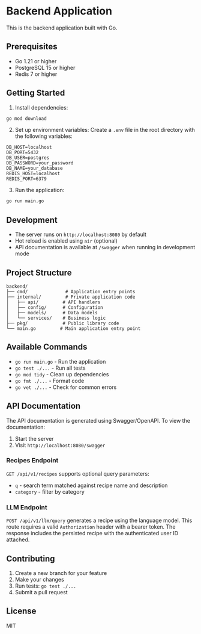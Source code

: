 # Backend Application

This is the backend application built with Go.

## Prerequisites

- Go 1.21 or higher
- PostgreSQL 15 or higher
- Redis 7 or higher

## Getting Started

1. Install dependencies:
```bash
go mod download
```

2. Set up environment variables:
Create a `.env` file in the root directory with the following variables:
```
DB_HOST=localhost
DB_PORT=5432
DB_USER=postgres
DB_PASSWORD=your_password
DB_NAME=your_database
REDIS_HOST=localhost
REDIS_PORT=6379
```

3. Run the application:
```bash
go run main.go
```

## Development

- The server runs on `http://localhost:8080` by default
- Hot reload is enabled using `air` (optional)
- API documentation is available at `/swagger` when running in development mode

## Project Structure

```
backend/
├── cmd/              # Application entry points
├── internal/         # Private application code
│   ├── api/         # API handlers
│   ├── config/      # Configuration
│   ├── models/      # Data models
│   └── services/    # Business logic
├── pkg/             # Public library code
└── main.go         # Main application entry point
```

## Available Commands

- `go run main.go` - Run the application
- `go test ./...` - Run all tests
- `go mod tidy` - Clean up dependencies
- `go fmt ./...` - Format code
- `go vet ./...` - Check for common errors

## API Documentation

The API documentation is generated using Swagger/OpenAPI. To view the documentation:

1. Start the server
2. Visit `http://localhost:8080/swagger`

### Recipes Endpoint

`GET /api/v1/recipes` supports optional query parameters:

- `q` - search term matched against recipe name and description
- `category` - filter by category

### LLM Endpoint

`POST /api/v1/llm/query` generates a recipe using the language model. This route
requires a valid `Authorization` header with a bearer token. The response
includes the persisted recipe with the authenticated user ID attached.

## Contributing

1. Create a new branch for your feature
2. Make your changes
3. Run tests: `go test ./...`
4. Submit a pull request

## License

MIT 